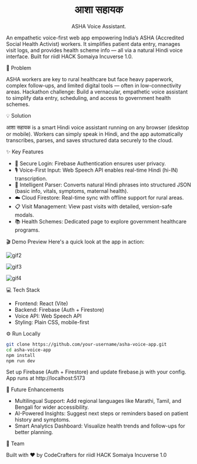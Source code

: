 <div align="center">
  <h1>
    आशा सहायक 
  </h1>
  <p>
    ASHA Voice Assistant.
  </p>
</div>

An empathetic voice-first web app empowering India’s ASHA (Accredited Social Health Activist) workers. It simplifies patient data entry, manages visit logs, and provides health scheme info — all via a natural Hindi voice interface.
Built for riidl HACK Somaiya Incuverse 1.0.

🎯 Problem

ASHA workers are key to rural healthcare but face heavy paperwork, complex follow-ups, and limited digital tools — often in low-connectivity areas.
Hackathon challenge: Build a vernacular, empathetic voice assistant to simplify data entry, scheduling, and access to government health schemes.

💡 Solution

आशा सहायक is a smart Hindi voice assistant running on any browser (desktop or mobile).
Workers can simply speak in Hindi, and the app automatically transcribes, parses, and saves structured data securely to the cloud.

✨ Key Features

- 🔐 Secure Login: Firebase Authentication ensures user privacy.
- 🎙️ Voice-First Input: Web Speech API enables real-time Hindi (hi-IN) transcription.
- 🧠 Intelligent Parser: Converts natural Hindi phrases into structured JSON (basic info, vitals, symptoms, maternal health).
- ☁️ Cloud Firestore: Real-time sync with offline support for rural areas.
- 📋 Visit Management: View past visits with detailed, version-safe modals.
- 📚 Health Schemes: Dedicated page to explore government healthcare programs.

🎬 Demo Preview
Here's a quick look at the app in action:

![gif2](https://github.com/user-attachments/assets/d1f5417f-1e52-4cbb-ae68-f0d089fac518)

![gif3](https://github.com/user-attachments/assets/03281f93-7fee-40f4-9720-d9eae7d9b2b2)

![gif4](https://github.com/user-attachments/assets/d7b47690-ef2d-4da2-aab8-7545be0ecd83)


💻 Tech Stack

- Frontend: React (Vite)
- Backend: Firebase (Auth + Firestore)
- Voice API: Web Speech API
- Styling: Plain CSS, mobile-first

⚙️ Run Locally
```sh
git clone https://github.com/your-username/asha-voice-app.git
cd asha-voice-app
npm install
npm run dev
```

Set up Firebase (Auth + Firestore) and update firebase.js with your config.
App runs at http://localhost:5173

🚀 Future Enhancements

- Multilingual Support: Add regional languages like Marathi, Tamil, and Bengali for wider accessibility.
- AI-Powered Insights: Suggest next steps or reminders based on patient history and symptoms.
- Smart Analytics Dashboard: Visualize health trends and follow-ups for better planning.

👥 Team

Built with ❤️ by CodeCrafters for riidl HACK Somaiya Incuverse 1.0
